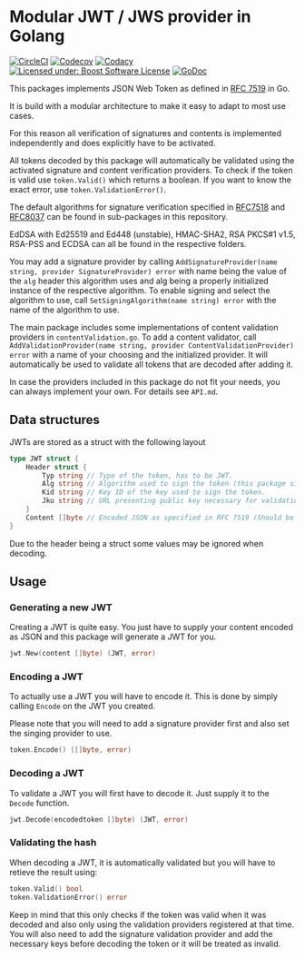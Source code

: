 Modular JWT / JWS provider in Golang
====================================

[![CircleCI](https://img.shields.io/circleci/project/github/FossoresLP/go-jwt/master.svg?style=flat-square)](https://circleci.com/gh/FossoresLP/go-jwt)
[![Codecov](https://img.shields.io/codecov/c/gh/FossoresLP/go-jwt.svg?style=flat-square)](https://codecov.io/gh/FossoresLP/go-jwt)
[![Codacy](https://img.shields.io/codacy/grade/52a3263fab6a4a3f8b22b2ae3bb93d32.svg?style=flat-square)](https://www.codacy.com/app/FossoresLP/go-jwt)
[![Licensed under: Boost Software License](https://img.shields.io/badge/style-BSL--1.0-red.svg?longCache=true&style=flat-square&label=License)](https://github.com/FossoresLP/go-jwt/blob/master/LICENSE.md)
[![GoDoc](https://img.shields.io/badge/style-reference-blue.svg?longCache=true&style=flat-square&label=GoDoc)](https://godoc.org/github.com/FossoresLP/go-jwt)

This packages implements JSON Web Token as defined in [RFC 7519](https://tools.ietf.org/html/rfc7519) in Go.

It is build with a modular architecture to make it easy to adapt to most use cases.

For this reason all verification of signatures and contents is implemented independently and does explicitly have to be activated.

All tokens decoded by this package will automatically be validated using the activated signature and content verification providers. To check if the token is valid use `token.Valid()` which returns a boolean. If you want to know the exact error, use `token.ValidationError()`.

The default algorithms for signature verification specified in [RFC7518](https://tools.ietf.org/html/rfc7518) and [RFC8037](https://tools.ietf.org/html/rfc8037) can be found in sub-packages in this repository.

EdDSA with Ed25519 and Ed448 (unstable), HMAC-SHA2, RSA PKCS#1 v1.5, RSA-PSS and ECDSA can all be found in the respective folders.

You may add a signature provider by calling `AddSignatureProvider(name string, provider SignatureProvider) error` with name being the value of the `alg` header this algorithm uses and alg being a properly initialized instance of the respective algorithm. To enable signing and select the algorithm to use, call `SetSigningAlgorithm(name string) error` with the name of the algorithm to use.

The main package includes some implementations of content validation providers in `contentValidation.go`. To add a content validator, call `AddValidationProvider(name string, provider ContentValidationProvider) error` with a name of your choosing and the initialized provider. It will automatically be used to validate all tokens that are decoded after adding it.

In case the providers included in this package do not fit your needs, you can always implement your own. For details see `API.md`.

Data structures
---------------

JWTs are stored as a struct with the following layout

```go
type JWT struct {
	Header struct {
		Typ string // Type of the token, has to be JWT.
		Alg string // Algorithm used to sign the token (this package signs using EdDSA).
		Kid string // Key ID of the key used to sign the token.
		Jku string // URL presenting public key necessary for validation.
	}
	Content []byte // Encoded JSON as specified in RFC 7519 (Should be based on map or struct in Go)
}
```

Due to the header being a struct some values may be ignored when decoding.

Usage
-----

### Generating a new JWT

Creating a JWT is quite easy. You just have to supply your content encoded as JSON and this package will generate a JWT for you.

```go
jwt.New(content []byte) (JWT, error)
```

### Encoding a JWT

To actually use a JWT you will have to encode it. This is done by simply calling `Encode` on the JWT you created.

Please note that you will need to add a signature provider first and also set the singing provider to use.

```go
token.Encode() ([]byte, error)
```

### Decoding a JWT

To validate a JWT you will first have to decode it. Just supply it to the `Decode` function.

```go
jwt.Decode(encodedtoken []byte) (JWT, error)
```

### Validating the hash

When decoding a JWT, it is automatically validated but you will have to retieve the result using:

```go
token.Valid() bool
token.ValidationError() error
```

Keep in mind that this only checks if the token was valid when it was decoded and also only using the validation providers registered at that time.
You will also need to add the signature validation provider and add the necessary keys before decoding the token or it will be treated as invalid.
